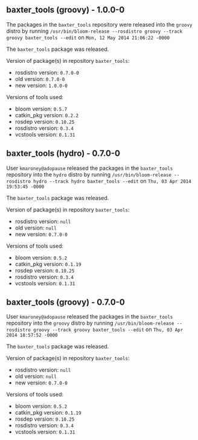 ## baxter_tools (groovy) - 1.0.0-0

The packages in the `baxter_tools` repository were released into the `groovy` distro by running `/usr/bin/bloom-release --rosdistro groovy --track groovy baxter_tools --edit` on `Mon, 12 May 2014 21:06:22 -0000`

The `baxter_tools` package was released.

Version of package(s) in repository `baxter_tools`:
- rosdistro version: `0.7.0-0`
- old version: `0.7.0-0`
- new version: `1.0.0-0`

Versions of tools used:
- bloom version: `0.5.7`
- catkin_pkg version: `0.2.2`
- rosdep version: `0.10.25`
- rosdistro version: `0.3.4`
- vcstools version: `0.1.31`


## baxter_tools (hydro) - 0.7.0-0

User `kmaroney@adopause` released the packages in the `baxter_tools` repository into the `hydro` distro by running `/usr/bin/bloom-release --rosdistro hydro --track hydro baxter_tools --edit` on `Thu, 03 Apr 2014 19:53:45 -0000`

The `baxter_tools` package was released.

Version of package(s) in repository `baxter_tools`:
- rosdistro version: `null`
- old version: `null`
- new version: `0.7.0-0`

Versions of tools used:
- bloom version: `0.5.2`
- catkin_pkg version: `0.1.19`
- rosdep version: `0.10.25`
- rosdistro version: `0.3.4`
- vcstools version: `0.1.31`


## baxter_tools (groovy) - 0.7.0-0

User `kmaroney@adopause` released the packages in the `baxter_tools` repository into the `groovy` distro by running `/usr/bin/bloom-release --rosdistro groovy --track groovy baxter_tools --edit` on `Thu, 03 Apr 2014 18:57:52 -0000`

The `baxter_tools` package was released.

Version of package(s) in repository `baxter_tools`:
- rosdistro version: `null`
- old version: `null`
- new version: `0.7.0-0`

Versions of tools used:
- bloom version: `0.5.2`
- catkin_pkg version: `0.1.19`
- rosdep version: `0.10.25`
- rosdistro version: `0.3.4`
- vcstools version: `0.1.31`


